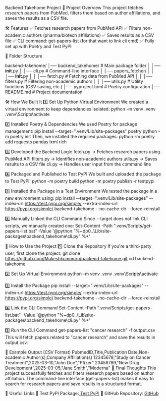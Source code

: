 ﻿Backend Takehome Project
📌 Project Overview
This project fetches research papers from PubMed, filters them based on author affiliations, and saves the results as a CSV file.

🛠 Features
✅ Fetches research papers from PubMed API
✅ Filters non-academic authors (pharma/biotech affiliations)
✅ Saves results as a CSV file
✅ CLI command: get-papers-list (for that want to link cli cmd)
✅ Fully set up with Poetry and Test PyPI

📂 Folder Structure

backend-takehome/
│── backend_takehome/       # Main package folder
│   │── __init__.py
│   │── cli.py              # Command-line interface
│   │── papers_fetcher/
│   │   │── __init__.py
│   │   │── fetch.py        # Fetching data from PubMed API
│   │   │── filters.py      # Filtering non-academic authors
│   │   │── utils.py        # Utility functions (CSV saving, etc.)
│── pyproject.toml          # Poetry configuration
│── README.md               # Project documentation


🛠 How We Built It
1️⃣ Set Up Python Virtual Environment
We created a virtual environment to keep dependencies isolated:
python -m venv .venv
.venv\Scripts\activate


2️⃣ Installed Poetry & Dependencies
We used Poetry for package management:
pip install --target=".venv/Lib/site-packages" poetry
python -m poetry init
Then, we installed the required packages:
python -m poetry add requests pandas lxml rich


3️⃣ Developed the Backend Logic
fetch.py → Fetches research papers using PubMed API
filters.py → Identifies non-academic authors
utils.py → Saves results to a CSV file
cli.py → Handles user input from the command line


4️⃣ Packaged and Published to Test PyPI
We built and uploaded the package to Test PyPI:
python -m poetry build
python -m poetry publish -r testpypi


5️⃣ Installed the Package in a Test Environment
We tested the package in a new environment using:
pip install --target=".venv/Lib/site-packages" --index-url https://test.pypi.org/simple/ --extra-index-url https://pypi.org/simple/ backend-takehome --no-cache-dir --force-reinstall


6️⃣ Manually Linked the CLI Command
Since --target does not link CLI scripts, we manually created one:
Set-Content -Path ".venv/Scripts/get-papers-list.bat" -Value '@python "%~dp0..\Lib\site-packages\backend_takehome\cli.py" %*'


🚀 How to Use the Project
1️⃣ Clone the Repository
If you're a third-party user, first clone the project:
git clone https://github.com/Mukeshkummuru/backend-takehome.git
cd backend-takehome


2️⃣ Set Up Virtual Environment
python -m venv .venv
.venv\Scripts\activate


3️⃣ Install the Package
pip install --target=".venv/Lib/site-packages" --index-url https://test.pypi.org/simple/ --extra-index-url https://pypi.org/simple/ backend-takehome --no-cache-dir --force-reinstall


4️⃣ Link the CLI Command
Set-Content -Path ".venv/Scripts/get-papers-list.bat" -Value '@python "%~dp0..\Lib\site-packages\backend_takehome\cli.py" %*'


5️⃣ Run the CLI Command
get-papers-list "cancer research" -f output.csv
This will fetch papers related to "cancer research" and save the results in output.csv.

📄 Example Output (CSV Format)
PubmedID,Title,Publication Date,Non-academic Author(s),Company Affiliation(s)
12345678,"Study on Cancer Treatment",2025-03-10,"John Doe","Pfizer"
23456789,"New Drug Development",2025-03-05,"Jane Smith","Moderna"
🎯 Final Thoughts
This project successfully fetches and filters research papers based on author affiliation. The command-line interface (get-papers-list) makes it easy to search for research papers and save results in a structured format.

🔗 Useful Links
🔹 Test PyPI Package:[ Test PyPI](https://test.pypi.org/project/backend-takehome/)
🔹 GitHub Repository: [GitHub](https://github.com/Mukeshkummuru)

 